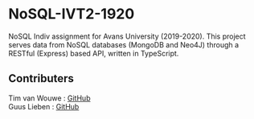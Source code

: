 # NoSQL-IVT2-1920
NoSQL Indiv assignment for Avans University (2019-2020).
This project serves data from NoSQL databases (MongoDB and Neo4J) through a RESTful (Express) based API, written in TypeScript.

## Contributers
Tim van Wouwe : [GitHub](https://github.com/Tivawo)<br>
Guus Lieben : [GitHub](https://github.com/GuusLieben)
